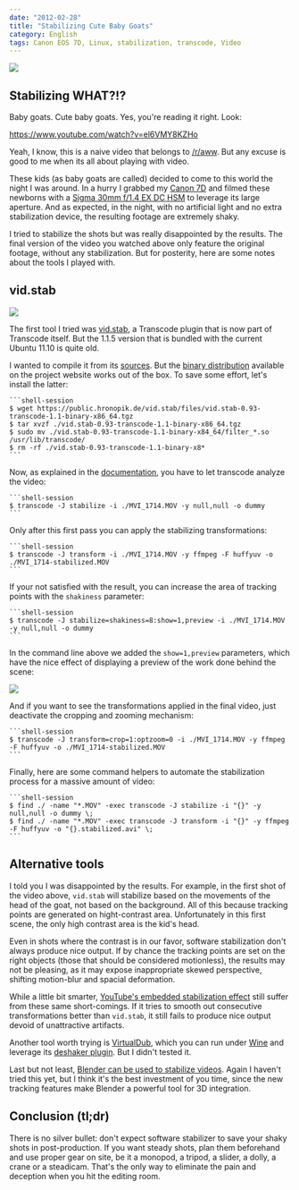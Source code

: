 ```yaml
---
date: "2012-02-28"
title: "Stabilizing Cute Baby Goats"
category: English
tags: Canon EOS 7D, Linux, stabilization, transcode, Video
---
```


![](/uploads/2012/newborn-kids-baby-goats-preview.jpg)

## Stabilizing WHAT?!?

Baby goats. Cute baby goats. Yes, you're reading it right. Look:

https://www.youtube.com/watch?v=el6VMY8KZHo

Yeah, I know, this is a naive video that belongs to [/r/aww](https://www.reddit.com/r/aww/). But any excuse is good to me when its all about playing with video.

These kids (as baby goats are called) decided to come to this world the night I was around. In a hurry I grabbed my [Canon 7D](https://amzn.com/B002NEGTTW/?tag=kevideld-20) and filmed these newborns with a [Sigma 30mm f/1.4 EX DC HSM](https://amzn.com/B0007U0GZM/?tag=kevideld-20) to leverage its large aperture. And as expected, in the night, with no artificial light and no extra stabilization device, the resulting footage are extremely shaky.





I tried to stabilize the shots but was really disappointed by the results. The final version of the video you watched above only feature the original footage, without any stabilization. But for posterity, here are some notes about the tools I played with.

## vid.stab

![](/uploads/2012/transcode-stabilizer-log.jpg)

The first tool I tried was [vid.stab](https://public.hronopik.de/vid.stab/), a Transcode plugin that is now part of Transcode itself. But the 1.1.5 version that is bundled with the current Ubuntu 11.10 is quite old.

I wanted to compile it from its [sources](https://github.com/georgmartius/vid.stab). But the [binary distribution](https://public.hronopik.de/vid.stab/download.php) available on the project website works out of the box. To save some effort, let's install the latter:

    ```shell-session
    $ wget https://public.hronopik.de/vid.stab/files/vid.stab-0.93-transcode-1.1-binary-x86_64.tgz
    $ tar xvzf ./vid.stab-0.93-transcode-1.1-binary-x86_64.tgz
    $ sudo mv ./vid.stab-0.93-transcode-1.1-binary-x84_64/filter_*.so /usr/lib/transcode/
    $ rm -rf ./vid.stab-0.93-transcode-1.1-binary-x8*
    ```

Now, as explained in the [documentation](https://public.hronopik.de/vid.stab/features.php), you have to let transcode analyze the video:

    ```shell-session
    $ transcode -J stabilize -i ./MVI_1714.MOV -y null,null -o dummy
    ```

Only after this first pass you can apply the stabilizing transformations:

    ```shell-session
    $ transcode -J transform -i ./MVI_1714.MOV -y ffmpeg -F huffyuv -o ./MVI_1714-stabilized.MOV
    ```

If your not satisfied with the result, you can increase the area of tracking points with the `shakiness` parameter:

    ```shell-session
    $ transcode -J stabilize=shakiness=8:show=1,preview -i ./MVI_1714.MOV -y null,null -o dummy
    ```

In the command line above we added the `show=1,preview` parameters, which have the nice effect of displaying a preview of the work done behind the scene:

![](/uploads/2012/goat-tracking.jpg)

And if you want to see the transformations applied in the final video, just deactivate the cropping and zooming mechanism:

    ```shell-session
    $ transcode -J transform=crop=1:optzoom=0 -i ./MVI_1714.MOV -y ffmpeg -F huffyuv -o ./MVI_1714-stabilized.MOV
    ```

Finally, here are some command helpers to automate the stabilization process for a massive amount of video:

    ```shell-session
    $ find ./ -name "*.MOV" -exec transcode -J stabilize -i "{}" -y null,null -o dummy \;
    $ find ./ -name "*.MOV" -exec transcode -J transform -i "{}" -y ffmpeg -F huffyuv -o "{}.stabilized.avi" \;
    ```

## Alternative tools

I told you I was disappointed by the results. For example, in the first shot of the video above, `vid.stab` will stabilize based on the movements of the head of the goat, not based on the background. All of this because tracking points are generated on hight-contrast area. Unfortunately in this first scene, the only high contrast area is the kid's head.

Even in shots where the contrast is in our favor, software stabilization don't always produce nice output. If by chance the tracking points are set on the right objects (those that should be considered motionless), the results may not be pleasing, as it may expose inappropriate skewed perspective, shifting motion-blur and spacial deformation.

While a little bit smarter, [YouTube's embedded stabilization effect](https://youtube-global.blogspot.com/2011/03/lights-camera-edit-new-features-for.html) still suffer from these same short-comings. If it  tries to smooth out consecutive transformations better than `vid.stab`, it still fails to produce nice output devoid of unattractive artifacts.

Another tool worth trying is [VirtualDub](https://www.virtualdub.org), which you can run under [Wine](https://www.winehq.org) and leverage its [deshaker plugin](https://www.guthspot.se/video/deshaker.htm). But I didn't tested it.

Last but not least, [Blender can be used to stabilize videos](https://www.youtube.com/watch?v=OJujeSQctEk). Again I haven't tried this yet, but I think it's the best investment of you time, since the new tracking features make Blender a powerful tool for 3D integration.

## Conclusion (tl;dr)

There is no silver bullet: don't expect software stabilizer to save your shaky shots in post-production. If you want steady shots, plan them beforehand and use proper gear on site, be it a monopod, a tripod, a slider, a dolly, a crane or a steadicam. That's the only way to eliminate the pain and deception when you hit the editing room.
